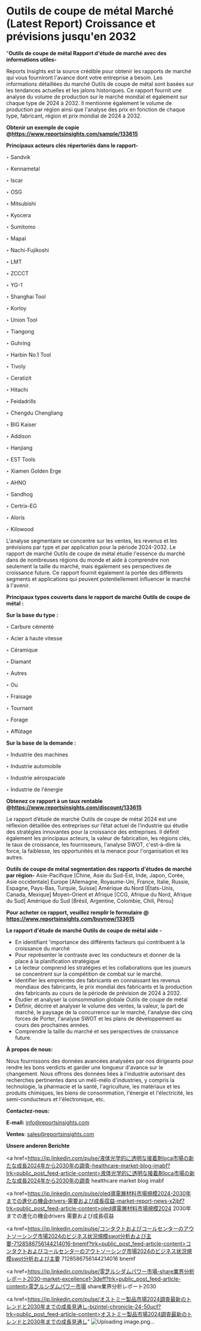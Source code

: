 # Outils de coupe de métal Marché (Latest Report) Croissance et prévisions jusqu'en 2032

"<strong>Outils de coupe de métal Rapport d'étude de marché avec des informations utiles-</strong>

Reports Insights est la source crédible pour obtenir les rapports de marché qui vous fourniront l'avance dont votre entreprise a besoin. Les informations détaillées du marché Outils de coupe de métal sont basées sur les tendances actuelles et les jalons historiques. Ce rapport fournit une analyse du volume de production sur le marché mondial et également sur chaque type de 2024 à 2032. Il mentionne également le volume de production par région ainsi que l'analyse des prix en fonction de chaque type, fabricant, région et prix mondial de 2024 à 2032.

<strong><b>Obtenir un exemple de copie @</b></strong><a href=https://www.reportsinsights.com/sample/133615><strong><b>https://www.reportsinsights.com/sample/133615</b></strong></a>

<b>Principaux acteurs clés répertoriés dans le rapport-</b>

<b> </b>‣ Sandvik

‣ Kennametal

‣ Iscar

‣ OSG

‣ Mitsubishi

‣ Kyocera

‣ Sumitomo

‣ Mapal

‣ Nachi-Fujikoshi

‣ LMT

‣ ZCCCT

‣ YG-1

‣ Shanghai Tool

‣ Korloy

‣ Union Tool

‣ Tiangong

‣ Guhring

‣ Harbin No.1 Tool

‣ Tivoly

‣ Ceratizit

‣ Hitachi

‣ Feidadrills

‣ Chengdu Chengliang

‣ BIG Kaiser

‣ Addison

‣ Hanjiang

‣ EST Tools

‣ Xiamen Golden Erge

‣ AHNO

‣ Sandhog

‣ Certrix-EG

‣ Aloris

‣ Kilowood

L'analyse segmentaire se concentre sur les ventes, les revenus et les prévisions par type et par application pour la période 2024-2032. Le rapport de marché Outils de coupe de métal étudie l'essence du marché dans de nombreuses régions du monde et aide à comprendre non seulement la taille du marché, mais également ses perspectives de croissance future. Ce rapport fournit également la portée des différents segments et applications qui peuvent potentiellement influencer le marché à l'avenir.

<strong>Principaux types couverts dans le rapport de marché Outils de coupe de métal :</strong>

<strong>Sur la base du type :</strong>

‣ Carbure cémenté

‣ Acier à haute vitesse

‣ Céramique

‣ Diamant

‣ Autres

‣ Ou

‣ Fraisage

‣ Tournant

‣ Forage

‣ Affûtage

<strong>Sur la base de la demande :</strong>

‣ Industrie des machines

‣ Industrie automobile

‣ Industrie aérospaciale

‣ Industrie de l'énergie

<strong><b>Obtenez ce rapport à un taux rentable @</b></strong><a href=https://www.reportsinsights.com/discount/133615><strong><b>https://www.reportsinsights.com/discount/133615</b></strong></a>

Le rapport d’étude de marché Outils de coupe de métal 2024 est une réflexion détaillée des entreprises sur l’état actuel de l’industrie qui étudie des stratégies innovantes pour la croissance des entreprises. Il définit également les principaux acteurs, la valeur de fabrication, les régions clés, le taux de croissance, les fournisseurs, l'analyse SWOT, c'est-à-dire la force, la faiblesse, les opportunités et la menace pour l'organisation et les autres.

<strong>Outils de coupe de métal segmentation des rapports d'études de marché par région-</strong>
Asie-Pacifique [Chine, Asie du Sud-Est, Inde, Japon, Corée, Asie occidentale]
Europe [Allemagne, Royaume-Uni, France, Italie, Russie, Espagne, Pays-Bas, Turquie, Suisse]
Amérique du Nord [États-Unis, Canada, Mexique]
Moyen-Orient et Afrique [CCG, Afrique du Nord, Afrique du Sud]
Amérique du Sud [Brésil, Argentine, Colombie, Chili, Pérou]

<strong>Pour acheter ce rapport, veuillez remplir le formulaire @   <a href=https://www.reportsinsights.com/buynow/133615>https://www.reportsinsights.com/buynow/133615</a></strong>

<strong>Le rapport d'étude de marché Outils de coupe de métal aide -</strong>
<ul>
  <li>En identifiant 'importance des différents facteurs qui contribuent à la croissance du marché</li>
  <li>Pour représenter le contraste avec les conducteurs et donner de la place à la planification stratégique</li>
  <li>Le lecteur comprend les stratégies et les collaborations que les joueurs se concentrent sur la compétition de combat sur le marché.</li>
  <li>Identifier les empreintes des fabricants en connaissant les revenus mondiaux des fabricants, le prix mondial des fabricants et la production des fabricants au cours de la période de prévision de 2024 à 2032.</li>
  <li>Étudier et analyser la consommation globale Outils de coupe de métal</li>
  <li>Définir, décrire et analyser le volume des ventes, la valeur, la part de marché, le paysage de la concurrence sur le marché, l'analyse des cinq forces de Porter, l'analyse SWOT et les plans de développement au cours des prochaines années.</li>
  <li>Comprendre la taille du marché et ses perspectives de croissance future.</li>
</ul>
<strong>À propos de nous:</strong>

Nous fournissons des données avancées analysées par nos dirigeants pour rendre les bons verdicts et garder une longueur d'avance sur le changement. Nous offrons des données liées à l'industrie autorisant des recherches pertinentes dans un méli-mélo d'industries, y compris la technologie, la pharmacie et la santé, l'agriculture, les matériaux et les produits chimiques, les biens de consommation, l'énergie et l'électricité, les semi-conducteurs et l'électronique, etc.

<strong>Contactez-nous:</strong>

<strong>E-mail:</strong> <a href=mailto:info@reportsinsights.com>info@reportsinsights.com</a>

<strong>Ventes</strong>: <a href=mailto:sales@reportsinsights.com>sales@reportsinsights.com</a>

<strong>Unsere anderen Berichte</strong>

<a href=https://jp.linkedin.com/pulse/液体光学的に透明な接着剤loca市場の新たな成長2024年から2030年の調査-healthcare-market-blog-imabf?trk=public_post_feed-article-content>液体光学的に透明な接着剤loca市場の新たな成長2024年から2030年の調査 healthcare market blog imabf</a>

<a href=https://jp.linkedin.com/pulse/oled導電層材料市場規模2024-2030年までの進化の機会drivers-需要および成長収益-market-report-news-x2jbf?trk=public_post_feed-article-content>oled導電層材料市場規模2024 2030年までの進化の機会drivers 需要および成長収益</a>

<a href=https://jp.linkedin.com/pulse/コンタクトおよびコールセンターのアウトソーシング市場2024のビジネス状況規模swot分析および主要-7128586756144214016-bnemf?trk=public_post_feed-article-content>コンタクトおよびコールセンターのアウトソーシング市場2024のビジネス状況規模swot分析および主要 7128586756144214016 bnemf</a>

<a href=https://jp.linkedin.com/pulse/霊芝ルシダムパワー市場-share業界分析レポート2030-market-excellence1-3deff?trk=public_post_feed-article-content>霊芝ルシダムパワー市場 share業界分析レポート2030</a>

<a href=https://jp.linkedin.com/pulse/オストミー製品市場2024調査最新のトレンドと2030年までの成長見通し-bizintel-chronicle-24-50ucf?trk=public_post_feed-article-content>オストミー製品市場2024調査最新のトレンドと2030年までの成長見通し</a>"
![Uploading image.png…]()

